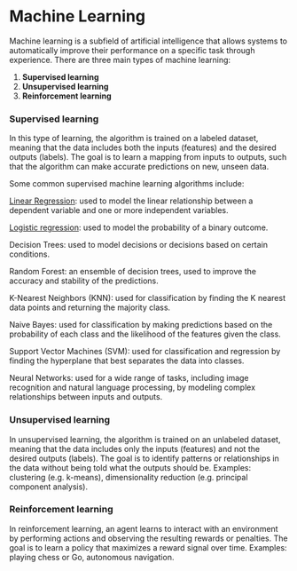 # Machine Learning
Machine learning is a subfield of artificial intelligence that allows systems to automatically improve their performance on a specific task through experience. There are three main types of machine learning:

1. **Supervised learning**
2. **Unsupervised learning**
3. **Reinforcement learning**

### **Supervised learning** 
In this type of learning, the algorithm is trained on a labeled dataset, meaning that the data includes both the inputs (features) and the desired outputs (labels). The goal is to learn a mapping from inputs to outputs, such that the algorithm can make accurate predictions on new, unseen data. 

Some common supervised machine learning algorithms include:

[Linear Regression](/LinearRegression.md): used to model the linear relationship between a dependent variable and one or more independent variables.

[Logistic regression](/LogisticRegression.md): used to model the probability of a binary outcome.

Decision Trees: used to model decisions or decisions based on certain conditions.

Random Forest: an ensemble of decision trees, used to improve the accuracy and stability of the predictions.

K-Nearest Neighbors (KNN): used for classification by finding the K nearest data points and returning the majority class.

Naive Bayes: used for classification by making predictions based on the probability of each class and the likelihood of the features given the class.

Support Vector Machines (SVM): used for classification and regression by finding the hyperplane that best separates the data into classes.

Neural Networks: used for a wide range of tasks, including image recognition and natural language processing, by modeling complex relationships between inputs and outputs.

### **Unsupervised learning**
In unsupervised learning, the algorithm is trained on an unlabeled dataset, meaning that the data includes only the inputs (features) and not the desired outputs (labels). The goal is to identify patterns or relationships in the data without being told what the outputs should be. Examples: clustering (e.g. k-means), dimensionality reduction (e.g. principal component analysis).

### **Reinforcement learning**
In reinforcement learning, an agent learns to interact with an environment by performing actions and observing the resulting rewards or penalties. The goal is to learn a policy that maximizes a reward signal over time. Examples: playing chess or Go, autonomous navigation.
